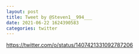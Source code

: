 ```yaml
--- 
layout: post 
title: Tweet by @Steven1__994___ 
date: 2021-06-22 1624390583 
categories: twitter 
--- 
```

https://twitter.com/o/status/1407421331092787206
